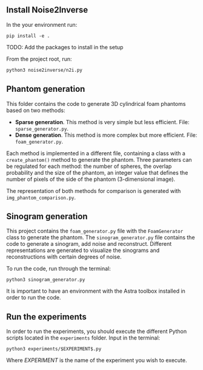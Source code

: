 ## Install Noise2Inverse

In the your environment run:

```
pip install -e .
```

TODO: Add the packages to install in the setup

From the project root, run:

```bash
python3 noise2inverse/n2i.py
```


## Phantom generation

This folder contains the code to generate 3D cylindrical foam phantoms based on two methods:

- **Sparse generation**. This method is very simple but less efficient. File: `sparse_generator.py`.
- **Dense generation**. This method is more complex but more efficient. File: `foam_generator.py`.

Each method is implemented in a different file, containing a class with a `create_phantom()` method to generate the phantom. Three
parameters can be regulated for each method: the number of spheres, the overlap probability and the size of the phantom,
an integer value that defines the number of pixels of the side of the phantom (3-dimensional image).

The representation of both methods for comparison is generated with `img_phantom_comparison.py`.

## Sinogram generation

This project contains the `foam_generator.py` file with the `FoamGenerator` class to generate the phantom. The `sinogram_generator.py` file contains the code to generate a sinogram, add noise and reconstruct. Different representations are generated to visualize the sinograms and reconstructions with certain degrees of noise.

To run the code, run through the terminal:

```
python3 sinogram_generator.py
```

It is important to have an environment with the Astra toolbox installed in order to run the code.

## Run the experiments

In order to run the experiments, you should execute the different Python scripts located in the `experiments` folder.
Input in the terminal:

```
python3 experiments/$EXPERIMENT$.py
```

Where $EXPERIMENT$ is the name of the experiment you wish to execute.
